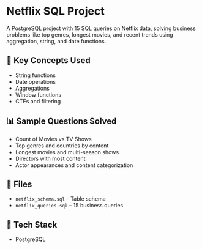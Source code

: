 # Netflix SQL Project

A PostgreSQL project with 15 SQL queries on Netflix data, solving business problems like top genres, longest movies, and recent trends using aggregation, string, and date functions.

## 🧠 Key Concepts Used

- String functions
- Date operations
- Aggregations
- Window functions
- CTEs and filtering

## 📊 Sample Questions Solved

- Count of Movies vs TV Shows
- Top genres and countries by content
- Longest movies and multi-season shows
- Directors with most content
- Actor appearances and content categorization

## 📁 Files

- `netflix_schema.sql` – Table schema
- `netflix_queries.sql` – 15 business queries

## 🔧 Tech Stack

- PostgreSQL
